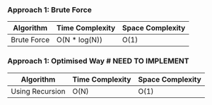 ### Approach 1: Brute Force

| Algorithm              | Time Complexity          | Space Complexity  |
|----------------------- | ------------------------ | ----------------- |
| Brute Force            | O(N * log(N))            | O(1)              |

### Approach 1: Optimised Way # NEED TO IMPLEMENT

| Algorithm              | Time Complexity          | Space Complexity  |
|----------------------- | ------------------------ | ----------------- |
| Using Recursion        | O(N)                     | O(1)              |


